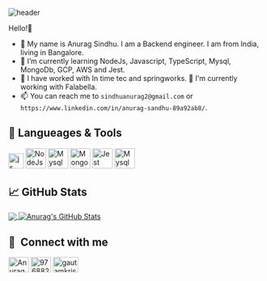 ![header](https://s27389.pcdn.co/wp-content/uploads/2021/09/national-coding-week-2021-addressing-digital-skills-gap-1012x440.jpeg.webp)

Hello!👋
- 👀 My name is Anurag Sindhu. I am a Backend engineer. I am from India, living in Bangalore.
- 🌱 I’m currently learning NodeJs, Javascript, TypeScript, Mysql, MongoDb, GCP, AWS and Jest.
- 💞️ I have worked with In time tec and springworks. 👀 I'm currently working with Falabella.
- 📫 You can reach me to `sindhuanurag2@gmail.com` or `https://www.linkedin.com/in/anurag-sandhu-89a92ab8/`.

## 🔧 Langueages & Tools
<p align='left'>
  <img src='https://upload.wikimedia.org/wikipedia/commons/6/6a/JavaScript-logo.png' height='30' width='auto' alt="js">
   <img src="https://upload.wikimedia.org/wikipedia/commons/d/d9/Node.js_logo.svg" alt="NodeJs" width="auto" height="40"/>
   <img src="https://www.freepnglogos.com/uploads/logo-mysql-png/logo-mysql-mysql-logo-png-images-are-download-crazypng-21.png" alt="Mysql" width="40" height="40"/>
   <img src="https://infinapps.com/wp-content/uploads/2018/10/mongodb-logo.png" alt="Mongo" width="40" height="40"/>
   <img src="https://seeklogo.com/images/J/jest-logo-F9901EBBF7-seeklogo.com.png" alt="Jest" width="40" height="40"/>
   <img src="https://www.gstatic.com/devrel-devsite/prod/v8fd805b581ccd4ea25bb3c9d6fd75d38ac1dfcb55016a4d660f139190a81898b/cloud/images/social-icon-google-cloud-1200-630.png" alt="Mysql" width="40" height="40"/>
</p>

## &#x1f4c8; GitHub Stats
<a href="https://github.com/anurag8867/anurag8867">
  <img align="center" src="https://github-readme-stats.vercel.app/api/top-langs/?username=anurag8867&title_color=ffffff&text_color=c9cacc&icon_color=2bbc8a&bg_color=1d1f21&langs_count=5" />
</a>
<a href="https://github.com/anurag8867/anurag8867">
  <img align="center" src="https://github-readme-stats.vercel.app/api?username=anurag8867&show_icons=true&line_height=40&count_private=true&title_color=ffffff&text_color=c9cacc&icon_color=2bbc8a&bg_color=1d1f21" alt="Anurag's GitHub Stats" />
</a>

## 🔗 &nbsp;**Connect with me**
<p align="left">
<a href="https://www.linkedin.com/in/anurag-sandhu-89a92ab8/" target="blank"><img align="center" src="https://raw.githubusercontent.com/rahuldkjain/github-profile-readme-generator/master/src/images/icons/Social/linked-in-alt.svg" alt="Anurag" height="30" width="40" /></a>
<a href="https://stackoverflow.com/users/9768827/anurag-sandhu" target="blank"><img align="center" src="https://raw.githubusercontent.com/rahuldkjain/github-profile-readme-generator/master/src/images/icons/Social/stack-overflow.svg" alt="9768827" height="30" width="40" /></a>
<a href="https://www.facebook.com/anurag.sindhu.79/" target="blank"><img align="center" src="https://1000logos.net/wp-content/uploads/2021/04/Facebook-logo.png" alt="gautamkrishnar" height="30" width="50" /></a>

<!---
<a href="https://github.com/anurag8867/anurag8867">
   <img align="center" src="https://github-readme-stats.vercel.app/api/pin/?username=anurag8867&repo=Masonary&title_color=ffffff&text_color=c9cacc&icon_color=2bbc8a&bg_color=1d1f21" />
</a>
<a href="https://github.com/anurag8867/anurag8867">
   <img align="center" src="https://github-readme-stats.vercel.app/api/pin/?username=anurag8867&repo=star-wars &title_color=ffffff&text_color=c9cacc&icon_color=2bbc8a&bg_color=1d1f21" />
</a>
<a href="https://github.com/anurag8867/anurag8867">
   <img align="center" src="https://github-readme-stats.vercel.app/api/pin/?username=anurag8867&repo=Infinite-scroll &title_color=ffffff&text_color=c9cacc&icon_color=2bbc8a&bg_color=1d1f21" />
</a> 
--->
<!---
anurag8867/anurag8867 is a ✨ special ✨ repository because its `README.md` (this file) appears on your GitHub profile.
You can click the Preview link to take a look at your changes.
--->
